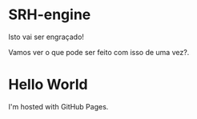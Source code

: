 # SRH-engine

Isto vai ser engraçado!

Vamos ver o que pode ser feito com isso de uma vez?.
<!DOCTYPE html>
<html>
<body>
<h1>Hello World</h1>
<p>I'm hosted with GitHub Pages.</p>
</body>
</html>
